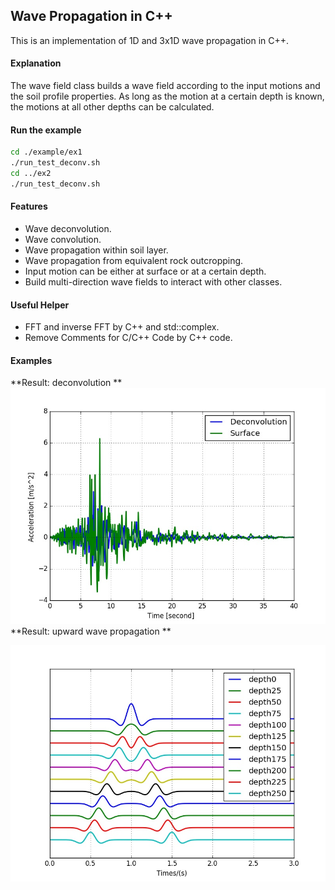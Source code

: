 ## Wave Propagation in C++
This is an implementation of 1D and 3x1D wave propagation in C++.

#### Explanation
The wave field class builds a wave field according to the input motions and the soil profile properties. 
As long as the motion at a certain depth is known, the motions at all other depths can be calculated. 


#### Run the example
```bash
cd ./example/ex1
./run_test_deconv.sh
cd ../ex2
./run_test_deconv.sh
```


#### Features
* Wave deconvolution.
* Wave convolution.
* Wave propagation within soil layer.
* Wave propagation from equivalent rock outcropping.
* Input motion can be either at surface or at a certain depth.
* Build multi-direction wave fields to interact with other classes.

#### Useful Helper
- FFT and inverse FFT by C++ and std::complex.
- Remove Comments for C/C++ Code by C++ code.


#### Examples

**Result: deconvolution **
 ![Deconvolution example](./example/ex1/deconvolution.jpg)
**Result: upward wave propagation ** 
 <!-- ![Upward Wave Propagation example](./example/ex2/upward_wave.jpg) -->
 ![Upward Wave Propagation example](./example/ex3/upward_wave.jpg)
